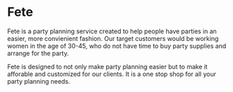 # Fete

Fete is a party planning service created to help people have parties in an easier, more convienient fashion. Our target customers would be working women in the age of 30-45, who do not have time to buy party supplies and arrange for the party. 

Fete is designed to not only make party planning easier but to make it afforable and customized for our clients. It is a one stop shop for all your party planning needs. 
